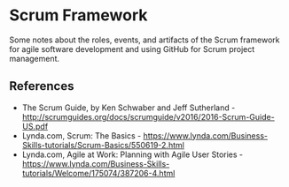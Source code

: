 # Scrum Framework

Some notes about the roles, events, and artifacts of the Scrum framework for agile software development and using GitHub for Scrum project management.

## References

- The Scrum Guide, by Ken Schwaber and Jeff Sutherland - http://scrumguides.org/docs/scrumguide/v2016/2016-Scrum-Guide-US.pdf
- Lynda.com, Scrum: The Basics - https://www.lynda.com/Business-Skills-tutorials/Scrum-Basics/550619-2.html
- Lynda.com, Agile at Work: Planning with Agile User Stories - https://www.lynda.com/Business-Skills-tutorials/Welcome/175074/387206-4.html
